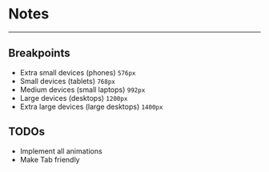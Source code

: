 
# Notes

---

## Breakpoints

- Extra small devices (phones) `576px`
- Small devices (tablets) `768px`
- Medium devices (small laptops) `992px`
- Large devices (desktops) `1200px`
- Extra large devices (large desktops) `1400px`

## TODOs

- Implement all animations
- Make Tab friendly
